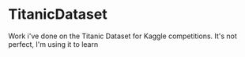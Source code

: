 # TitanicDataset




Work i've done on the Titanic Dataset for Kaggle competitions.
It's not perfect, I'm using it to learn
